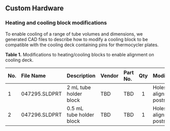 ## Custom Hardware 

### Heating and cooling block modifications

To enable cooling of a range of tube volumes and dimensions, we generated CAD files to describe how to modify a cooling block to be compatible with the cooling deck containing pins for thermocycler plates. 

**Table 1.** Modifications to heating/cooling blocks to enable alignment on cooling deck. 

| No.| File Name       | Description    | Vendor            | Part No. | Qty  | Modified | Link  |
| :--| :-------------- | :------------- | :---------------- | :------- | :--: |:-------- |:-----: |
| 1  | 047295.SLDPRT   | 2 mL tube holder block| TBD        | TBD      | 1    |Holes for alignment posts| Hamilton #188035|
| 2  | 047296.SLDPRT   | 0.5 mL tube holder block | TBD     | TBD      | 1    |Holes for alignment posts| Hamilton #188035|